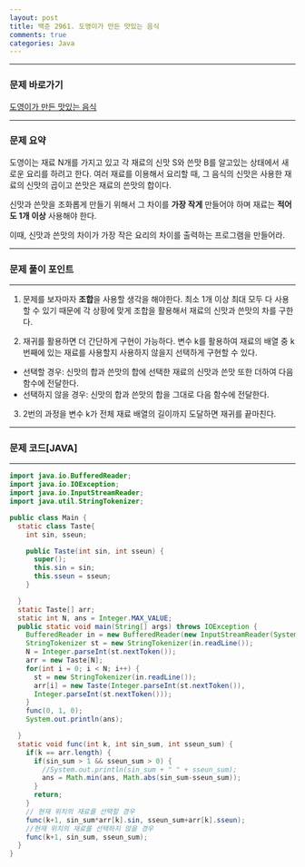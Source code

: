 ```yaml
---
layout: post
title: 백준 2961. 도영이가 만든 맛있는 음식
comments: true 
categories: Java
---
```


- - -
### 문제 바로가기
[도영이가 만든 맛있는 음식](https://www.acmicpc.net/problem/2961)
- - - 

### 문제 요약 
도영이는 재료 N개를 가지고 있고 각 재료의 신맛 S와 쓴맛 B를 알고있는 상태에서 새로운 요리를 하려고 한다. 
여러 재료를 이용해서 요리할 때, 그 음식의 신맛은 사용한 재료의 신맛의 곱이고 쓴맛은 재료의 쓴맛의 합이다.

신맛과 쓴맛을 조화롭게 만들기 위해서 그 차이를 **가장 작게** 만들어야 하며 재료는 **적어도 1개 이상** 사용해야 한다.

이때, 신맛과 쓴맛의 차이가 가장 작은 요리의 차이를 출력하는 프로그램을 만들어라.
- - -


###  문제 풀이 포인트
- - -

1. 문제를 보자마자 **조합**을 사용할 생각을 해야한다.
   최소 1개 이상 최대 모두 다 사용할 수 있기 때문에 각 상황에 맞게 조합을 활용해서 재료의 신맛과 쓴맛의 차를 구한다.

2. 재귀를 활용하면 더 간단하게 구현이 가능하다. 변수 k를 활용하여 재료의 배열 중 k번째에 있는 재료를 사용할지 사용하지 않을지 선택하게 구현할 수 있다. 
  - 선택할 경우: 신맛의 합과 쓴맛의 합에 선택한 재료의 신맛과 쓴맛 또한 더하여 다음 함수에 전달한다.
  - 선택하지 않을 경우: 신맛의 합과 쓴맛의 합을 그대로 다음 함수에 전달한다.

3. 2번의 과정을 변수 k가 전체 재료 배열의 길이까지 도달하면 재귀를 끝마친다.
- - -
###  문제 코드[JAVA]

- - -
```java
import java.io.BufferedReader;
import java.io.IOException;
import java.io.InputStreamReader;
import java.util.StringTokenizer;

public class Main {
  static class Taste{
    int sin, sseun;

    public Taste(int sin, int sseun) {
      super();
      this.sin = sin;
      this.sseun = sseun;
    }

  }
  static Taste[] arr;
  static int N, ans = Integer.MAX_VALUE;
  public static void main(String[] args) throws IOException {
    BufferedReader in = new BufferedReader(new InputStreamReader(System.in));
    StringTokenizer st = new StringTokenizer(in.readLine());
    N = Integer.parseInt(st.nextToken());
    arr = new Taste[N];
    for(int i = 0; i < N; i++) {
      st = new StringTokenizer(in.readLine());
      arr[i] = new Taste(Integer.parseInt(st.nextToken()), 
      Integer.parseInt(st.nextToken()));
    }
    func(0, 1, 0);
    System.out.println(ans);

  }
  static void func(int k, int sin_sum, int sseun_sum) {
    if(k == arr.length) {
      if(sin_sum > 1 && sseun_sum > 0) {
        //System.out.println(sin_sum + " " + sseun_sum);
        ans = Math.min(ans, Math.abs(sin_sum-sseun_sum));
      }
      return;
    }
    // 현재 위치의 재료를 선택할 경우
    func(k+1, sin_sum*arr[k].sin, sseun_sum+arr[k].sseun);
    //현재 위치의 재료를 선택하지 않을 경우
    func(k+1, sin_sum, sseun_sum);
  }
}

```
